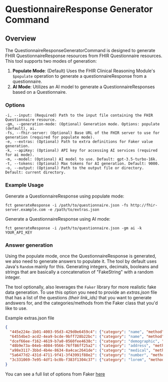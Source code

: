 # QuestionnaireResponse Generator Command
## Overview
The QuestionnaireResponseGeneratorCommand is designed to generate FHIR QuestionnaireResponse resources from FHIR Questionnaire resources. This tool supports two modes of generation:

1. **Populate Mode**: (Default) Uses the FHIR Clinical Reasoning Module's `$populate` operation to generate a questionnaireResponse from a questionnaire.
2. **AI Mode**: Utilizes an AI model to generate a QuestionnaireResponses based on a Questionnaire.


### Options
```
-i, --input: (Required) Path to the input file containing the FHIR Questionnaire resource.
-gm, --generation-mode: (Optional) Generation mode. Options: populate (default), ai.
-fs, --fhir-server: (Optional) Base URL of the FHIR server to use for generation (required for populate mode).
-e, --extras: (Optional) Path to extra definitions for Faker value generation.
-k, --apiKey: (Optional) API key for accessing AI services (required for ai mode).
-m, --model: (Optional) AI model to use. Default: gpt-3.5-turbo-16k.
-t, --tokens: (Optional) Max tokens for AI generation. Default: 9000.
-o, --output: (Optional) Path to the output file or directory. Default: current directory.
```

### Example Usage
Generate a QuestionnaireResponse using populate mode:
```shell
fct generateResponse -i /path/to/questionnaire.json -fs http://fhir-server.example.com -e /path/to/extras.json
```
Generate a QuestionnaireResponse using AI mode:

```shell
fct generateResponse -i /path/to/questionnaire.json -gm ai -k YOUR_API_KEY
```

### Answer generation
Using the populate mode, once the QuestionnaireResponse is generated, we also need to generate answers to populate it. The tool by default uses Java's `Random` mainly for this. Generating integers, decimals, booleans and strings that are basically a concatenation of "FakeString" with a random integer.

The tool optionally, also leverages the `Faker` library for more realistic fake data generation. To use this option you need to provide an _extras.json_ file that has a list of the questions _(their link_ids)_ that you want to generate andswers for, and the categories/methods from the Faker class that you'd like to use.

Example extras.json file
```json
{
  "445e224e-1b01-4003-95d3-429d0e6459c4": {"category": "name", "method": "firstName"},
  "64554be3-acd2-4ea9-bcde-9bff728b22bc": {"category": "name", "method": "lastName"},
  "dcef66ee-f162-4619-b7a0-0560fee4638c": {"category": "demographic", "method": "sex"},
  "48b9e73a-04eb-4084-9566-76ff86ff25a2": {"category": "address", "method": "fullAddress"},
  "a98e3117-3bbd-4b4e-8634-8a4cac2641de": {"category": "medical", "method": "diseaseName"},
  "5a6477d2-431d-4711-9f41-3f43991f88e2": {"category": "number", "method": "randomDigit"},
  "3c331069-7e95-4df1-bc0b-f383f1304c37": {"category": "lorem", "method": "sentence"}
}
```

You can see a full list of options from Faker [here](https://dius.github.io/java-faker/apidocs/index.html)


